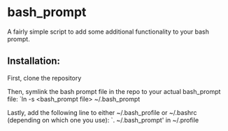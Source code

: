 bash_prompt
===========

A fairly simple script to add some additional functionality to your bash prompt.

## Installation:

First, clone the repository

Then, symlink the bash prompt file in the repo to your actual bash_prompt file:
`ln -s <bash_prompt file> ~/.bash_prompt

Lastly, add the following line to either ~/.bash_profile or ~/.bashrc (depending on which one you use):
`. ~/.bash_prompt' in ~/.profile

